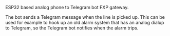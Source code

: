 ESP32 based analog phone to Telegram bot FXP gateway. 

The bot sends a Telegram message when the line is picked up. This can be used for example to hook up an old alarm system that has an analog dialup to Telegram, so the Telegram bot notifies when the alarm trips.
